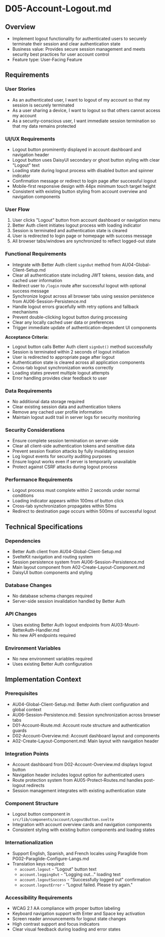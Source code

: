 # D05-Account-Logout.md

## Overview
- Implement logout functionality for authenticated users to securely terminate their session and clear authentication state
- Business value: Provides secure session management and meets security best practices for user account control
- Feature type: User-Facing Feature

## Requirements

### User Stories
- As an authenticated user, I want to logout of my account so that my session is securely terminated
- As a user sharing a device, I want to logout so that others cannot access my account
- As a security-conscious user, I want immediate session termination so that my data remains protected

### UI/UX Requirements
- Logout button prominently displayed in account dashboard and navigation header
- Logout button uses DaisyUI secondary or ghost button styling with clear "Logout" text
- Loading state during logout process with disabled button and spinner indicator
- Confirmation message or redirect to login page after successful logout
- Mobile-first responsive design with 44px minimum touch target height
- Consistent with existing button styling from account overview and navigation components

### User Flow
1. User clicks "Logout" button from account dashboard or navigation menu
2. Better Auth client initiates logout process with loading indicator
3. Session is terminated and authentication state is cleared
4. User is redirected to login page or homepage with success message
5. All browser tabs/windows are synchronized to reflect logged-out state

### Functional Requirements
- Integrate with Better Auth client `signOut` method from AU04-Global-Client-Setup.md
- Clear all authentication state including JWT tokens, session data, and cached user information
- Redirect user to `/login` route after successful logout with optional success message
- Synchronize logout across all browser tabs using session persistence from AU06-Session-Persistence.md
- Handle logout errors gracefully with retry options and fallback mechanisms
- Prevent double-clicking logout button during processing
- Clear any locally cached user data or preferences
- Trigger immediate update of authentication-dependent UI components

**Acceptance Criteria:**
- Logout button calls Better Auth client `signOut()` method successfully
- Session is terminated within 2 seconds of logout initiation
- User is redirected to appropriate page after logout
- Authentication state is cleared across all application components
- Cross-tab logout synchronization works correctly
- Loading states prevent multiple logout attempts
- Error handling provides clear feedback to user

### Data Requirements
- No additional data storage required
- Clear existing session data and authentication tokens
- Remove any cached user profile information
- Maintain logout audit trail in server logs for security monitoring

### Security Considerations
- Ensure complete session termination on server-side
- Clear all client-side authentication tokens and sensitive data
- Prevent session fixation attacks by fully invalidating session
- Log logout events for security auditing purposes
- Ensure logout works even if server is temporarily unavailable
- Protect against CSRF attacks during logout process

### Performance Requirements
- Logout process must complete within 2 seconds under normal conditions
- Loading indicator appears within 100ms of button click
- Cross-tab synchronization propagates within 50ms
- Redirect to destination page occurs within 500ms of successful logout

## Technical Specifications

### Dependencies
- Better Auth client from AU04-Global-Client-Setup.md
- SvelteKit navigation and routing system
- Session persistence system from AU06-Session-Persistence.md
- Main layout component from A02-Create-Layout-Component.md
- DaisyUI button components and styling

### Database Changes
- No database schema changes required
- Server-side session invalidation handled by Better Auth

### API Changes
- Uses existing Better Auth logout endpoints from AU03-Mount-BetterAuth-Handler.md
- No new API endpoints required

### Environment Variables
- No new environment variables required
- Uses existing Better Auth configuration

## Implementation Context

### Prerequisites
- AU04-Global-Client-Setup.md: Better Auth client configuration and global context
- AU06-Session-Persistence.md: Session synchronization across browser tabs
- D01-Account-Route.md: Account route structure and authentication guards
- D02-Account-Overview.md: Account dashboard layout and components
- A02-Create-Layout-Component.md: Main layout with navigation header

### Integration Points
- Account dashboard from D02-Account-Overview.md displays logout button
- Navigation header includes logout option for authenticated users
- Route protection system from AU05-Protect-Routes.md handles post-logout redirects
- Session management integrates with existing authentication state

### Component Structure
- Logout button component in `src/lib/components/account/LogoutButton.svelte`
- Integration with account overview cards and navigation components
- Consistent styling with existing button components and loading states

### Internationalization
- Support English, Spanish, and French locales using Paraglide from PG02-Paraglide-Configure-Langs.md
- Translation keys required:
  - `account.logout` - "Logout" button text
  - `account.loggingOut` - "Logging out..." loading text
  - `account.logoutSuccess` - "Successfully logged out" confirmation
  - `account.logoutError` - "Logout failed. Please try again."

### Accessibility Requirements
- WCAG 2.1 AA compliance with proper button labeling
- Keyboard navigation support with Enter and Space key activation
- Screen reader announcements for logout state changes
- High contrast support and focus indicators
- Clear visual feedback during loading and error states